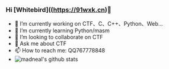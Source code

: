 ### Hi [Whitebird]((https://91wxk.cn)👋


- 🔭 I’m currently working on CTF、C、C++、Python、Web...
- 🌱 I’m currently learning Python/masm
- 👯 I’m looking to collaborate on CTF
- 💬 Ask me about CTF
- 📫 How to reach me: QQ767778848
- ![madneal's github stats](https://github-readme-stats.vercel.app/api?username=whitebird001&show_icons=true&theme=radical)

